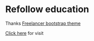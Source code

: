 Refollow education
=========================

Thanks [Freelancer bootstrap theme ](http://startbootstrap.com/templates/freelancer/)

[Click here](http://jekyllrb.com/) for visit 
